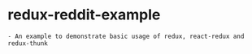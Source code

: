 # redux-reddit-example

    - An example to demonstrate basic usage of redux, react-redux and redux-thunk
